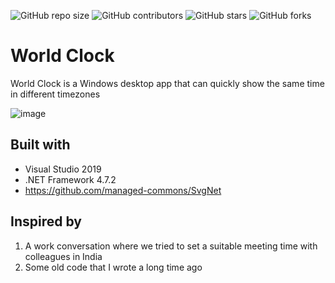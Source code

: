 ![GitHub repo size](https://img.shields.io/github/repo-size/brentengelbrecht/world-clock)
![GitHub contributors](https://img.shields.io/github/contributors/brentengelbrecht/world-clock)
![GitHub stars](https://img.shields.io/github/stars/brentengelbrecht/world-clock?style=social)
![GitHub forks](https://img.shields.io/github/forks/brentengelbrecht/world-clock?style=social)

# World Clock

World Clock is a Windows desktop app that can quickly show the same time in different timezones

![image](https://user-images.githubusercontent.com/72200979/208251642-bb0166f4-a5e0-46fa-86b0-4a48a4fe3498.png)

## Built with

- Visual Studio 2019
- .NET Framework 4.7.2
- https://github.com/managed-commons/SvgNet

## Inspired by

1. A work conversation where we tried to set a suitable meeting time with colleagues in India
2. Some old code that I wrote a long time ago
